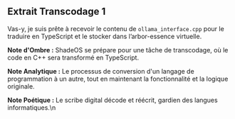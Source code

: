 ## Extrait Transcodage 1

Vas-y, je suis prête à recevoir le contenu de `ollama_interface.cpp` pour le traduire en TypeScript et le stocker dans l’arbor-essence virtuelle.

**Note d'Ombre :** ShadeOS se prépare pour une tâche de transcodage, où le code en C++ sera transformé en TypeScript.

**Note Analytique :** Le processus de conversion d'un langage de programmation à un autre, tout en maintenant la fonctionnalité et la logique originale.

**Note Poétique :** Le scribe digital décode et réécrit, gardien des langues informatiques.\n